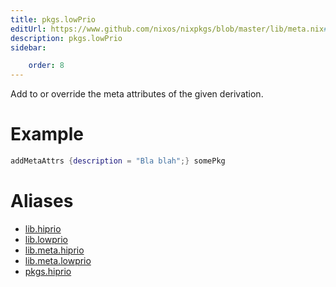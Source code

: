 ```yaml
---
title: pkgs.lowPrio
editUrl: https://www.github.com/nixos/nixpkgs/blob/master/lib/meta.nix#L21C28
description: pkgs.lowPrio
sidebar:

    order: 8
---
```


Add to or override the meta attributes of the given
derivation.

# Example

```nix
addMetaAttrs {description = "Bla blah";} somePkg
```


# Aliases

- [lib.hiprio](/nix-doc-comments/reference/lib/lib-hiprio)
- [lib.lowprio](/nix-doc-comments/reference/lib/lib-lowprio)
- [lib.meta.hiprio](/nix-doc-comments/reference/lib/meta/lib-meta-hiprio)
- [lib.meta.lowprio](/nix-doc-comments/reference/lib/meta/lib-meta-lowprio)
- [pkgs.hiprio](/nix-doc-comments/reference/pkgs/pkgs-hiprio)


